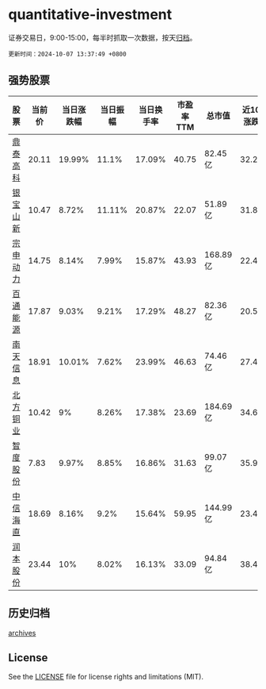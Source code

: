 # quantitative-investment

证券交易日，9:00-15:00，每半时抓取一次数据，按天[归档](archives)。

`更新时间：2024-10-07 13:37:49 +0800`

## 强势股票

|股票|当前价|当日涨跌幅|当日振幅|当日换手率|市盈率TTM|总市值|近10日涨跌幅|
|----|----|----|----|----|----|----|----|
|[鼎泰高科](https://xueqiu.com/S/SZ301377)|20.11|19.99%|11.1%|17.09%|40.75|82.45亿|32.22%|
|[银宝山新](https://xueqiu.com/S/SZ002786)|10.47|8.72%|11.11%|20.87%|22.07|51.89亿|31.86%|
|[宗申动力](https://xueqiu.com/S/SZ001696)|14.75|8.14%|7.99%|15.87%|43.93|168.89亿|22.41%|
|[百通能源](https://xueqiu.com/S/SZ001376)|17.87|9.03%|9.21%|17.29%|48.27|82.36亿|20.5%|
|[南天信息](https://xueqiu.com/S/SZ000948)|18.91|10.01%|7.62%|23.99%|46.63|74.46亿|27.43%|
|[北方铜业](https://xueqiu.com/S/SZ000737)|10.42|9%|8.26%|17.38%|23.69|184.69亿|34.63%|
|[智度股份](https://xueqiu.com/S/SZ000676)|7.83|9.97%|8.85%|16.86%|31.63|99.07亿|35.94%|
|[中信海直](https://xueqiu.com/S/SZ000099)|18.69|8.16%|9.2%|15.64%|59.95|144.99亿|23.45%|
|[润本股份](https://xueqiu.com/S/SH603193)|23.44|10%|8.02%|16.13%|33.09|94.84亿|38.45%|

## 历史归档

[archives](archives)

## License

See the [LICENSE](LICENSE) file for license rights and limitations (MIT).